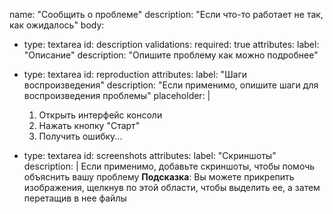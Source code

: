 name: "Сообщить о проблеме"
description: "Если что-то работает не так, как ожидалось"
body:
- type: textarea
  id: description
  validations:
  required: true
  attributes:
  label: "Описание"
  description: "Опишите проблему как можно подробнее"

- type: textarea
  id: reproduction
  attributes:
  label: "Шаги воспроизведения"
  description: "Если применимо, опишите шаги для воспроизведения проблемы"
  placeholder: |
  1. Открыть интерфейс консоли
  2. Нажать кнопку "Старт"
  3. Получить ошибку...

- type: textarea
  id: screenshots
  attributes:
  label: "Скриншоты"
  description: |
  Если применимо, добавьте скриншоты, чтобы помочь объяснить вашу проблему
  **Подсказка**: Вы можете прикрепить изображения, щелкнув по этой области, чтобы выделить ее, а затем перетащив в нее файлы
